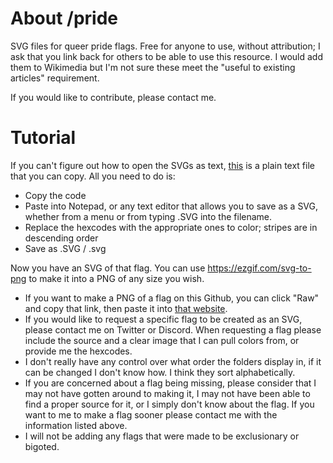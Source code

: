 # About /pride
SVG files for queer pride flags. Free for anyone to use, without attribution; I ask that you link back for others to be able to use this resource. I would add them to Wikimedia but I'm not sure these meet the "useful to existing articles" requirement.

If you would like to contribute, please contact me.

# Tutorial 
If you can't figure out how to open the SVGs as text, [this](https://github.com/Paulkitty/pride/blob/main/templates/Raw%20Template%20Code.txt) is a plain text file that you can copy. 
All you need to do is:
- Copy the code
- Paste into Notepad, or any text editor that allows you to save as a SVG, whether from a menu or from typing .SVG into the filename.
- Replace the hexcodes with the appropriate ones to color; stripes are in descending order
- Save as .SVG / .svg

Now you have an SVG of that flag. You can use https://ezgif.com/svg-to-png to make it into a PNG of any size you wish.</p>
* If you want to make a PNG of a flag on this Github, you can click "Raw" and copy that link, then paste it into [that website](https://ezgif.com/svg-to-png).
* If you would like to request a specific flag to be created as an SVG, please contact me on Twitter or Discord. When requesting a flag please include the source and a clear image that I can pull colors from, or provide me the hexcodes.
* I don't really have any control over what order the folders display in, if it can be changed I don't know how. I think they sort alphabetically.
* If you are concerned about a flag being missing, please consider that I may not have gotten around to making it, I may not have been able to find a proper source for it, or I simply don't know about the flag. If you want to me to make a flag sooner please contact me with the information listed above.
* I will not be adding any flags that were made to be exclusionary or bigoted.

